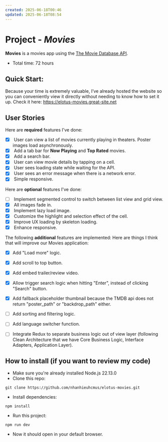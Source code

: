 ```yaml
---
created: 2025-06-18T00:46
updated: 2025-06-18T08:54
---
```

# Project - _Movies_

[](https://github.com/elotusteam/challenges/blob/main/frontend-2.md#project---movies)

**Movies** is a movies app using the [The Movie Database API](https://developers.themoviedb.org/3).

- Total time: 72 hours
## Quick Start:

Because your time is extremely valuable, I’ve already hosted the website so you can conveniently view it directly without needing to know how to set it up.
Check it here: https://elotus-movies.great-site.net

## User Stories

[](https://github.com/elotusteam/challenges/blob/main/frontend-2.md#user-stories)

Here are **required** features I've done:

- [x]  User can view a list of movies currently playing in theaters. Poster images load asynchronously.
- [x]  Add a tab bar for **Now Playing** and **Top Rated** movies.
- [x]  Add a search bar.
- [x]  User can view movie details by tapping on a cell.
- [x]  User sees loading state while waiting for the API.
- [x]  User sees an error message when there is a network error.
- [x]  Simple responsive.

Here are **optional** features I've done:

- [ ]  Implement segmented control to switch between list view and grid view.
- [x]  All images fade in.
- [x]  Implement lazy load image.
- [x]  Customize the highlight and selection effect of the cell.
- [x]  Improve UX loading by skeleton loading.
- [x]  Enhance responsive.

The following **additional** features are implemented:
Here are things I think that will improve our Movies application:
- [x] Add "Load more" logic.
- [x] Add scroll to top button.
- [x] Add embed trailer/review video.
- [x] Allow trigger search logic when hitting "Enter", instead of clicking "Search" button.
- [x] Add fallback placeholder thumbnail because the TMDB api does not return "poster_path" or "backdrop_path" either.
- [ ] Add sorting and filtering logic.
- [ ] Add language switcher function.
- [ ] Integrate Redux to separate business logic out of view layer (following Clean Architecture that we have Core Business Logic, Interface Adapters, Application Layer).


## How to install (if you want to review my code)

+ Make sure you're already installed Node.js 22.13.0
+ Clone this repo:
```
git clone https://github.com/nhanhieuhcmus/elotus-movies.git
```
+ Install dependencies:
```
npm install
```
+ Run this project:
```
npm run dev
```
+ Now it should open in your default browser.

